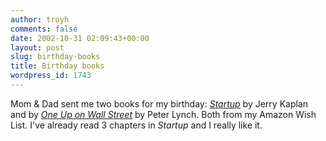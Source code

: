 ```yaml
---
author: troyh
comments: false
date: 2002-10-31 02:09:43+00:00
layout: post
slug: birthday-books
title: Birthday books
wordpress_id: 1743
---
```


Mom & Dad sent me two books for my birthday: _[Startup](http://www.amazon.com/exec/obidos/tg/detail/-/0140257314/qid=1036098721/sr=8-1/ref=sr_8_1/102-4669202-2528966?v=glance&n=507846)_ by Jerry Kaplan and by _[One Up on Wall Street](http://www.amazon.com/exec/obidos/tg/detail/-/0743200403/qid=1036098765/sr=8-1/ref=sr_8_1/102-4669202-2528966?v=glance&n=507846)_ by Peter Lynch. Both from my Amazon Wish List. I've already read 3 chapters in _Startup_ and I really like it.
